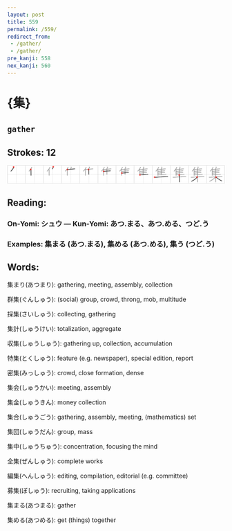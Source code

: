 ```yaml
---
layout: post
title: 559
permalink: /559/
redirect_from:
 - /gather/
 - /gather/
pre_kanji: 558
nex_kanji: 560
---
```


# {集}

## `gather`

## Strokes: 12

<div class="stroke"><img src="../images/E99B86.png" /></div>

## Reading:

### On-Yomi: シュウ &mdash; Kun-Yomi: あつ.まる、あつ.める、つど.う

### Examples: 集まる (あつ.まる), 集める (あつ.める), 集う (つど.う)

## Words:

集まり(あつまり): gathering, meeting, assembly, collection

群集(ぐんしゅう): (social) group, crowd, throng, mob, multitude

採集(さいしゅう): collecting, gathering

集計(しゅうけい): totalization, aggregate

収集(しゅうしゅう): gathering up, collection, accumulation

特集(とくしゅう): feature (e.g. newspaper), special edition, report

密集(みっしゅう): crowd, close formation, dense

集会(しゅうかい): meeting, assembly

集金(しゅうきん): money collection

集合(しゅうごう): gathering, assembly, meeting, (mathematics) set

集団(しゅうだん): group, mass

集中(しゅうちゅう): concentration, focusing the mind

全集(ぜんしゅう): complete works

編集(へんしゅう): editing, compilation, editorial (e.g. committee)

募集(ぼしゅう): recruiting, taking applications

集まる(あつまる): gather

集める(あつめる): get (things) together
